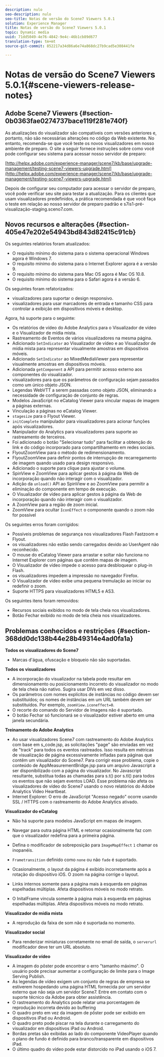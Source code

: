 ```yaml
---
description: nulo
seo-description: nulo
seo-title: Notas de versão do Scene7 Viewers 5.0.1
solution: Experience Manager
title: Notas de versão do Scene7 Viewers 5.0.1
topic: Dynamic media
uuid: 71dd5049-4e76-4842-9e4c-46b1cb89d677
translation-type: tm+mt
source-git-commit: 852217a34d86a6e74a868dc27b9cad5e308441fe

---
```



# Notas de versão do Scene7 Viewers 5.0.1{#scene-viewers-release-notes}

## Adobe Scene7 Viewers {#section-0b0363fae0274737bace119f281e740f}

As atualizações do visualizador são compatíveis com versões anteriores e, portanto, não são necessárias alterações no código da Web existente. No entanto, recomenda-se que você teste os novos visualizadores em nosso ambiente de preparo. O site a seguir fornece instruções sobre como você pode configurar seu sistema para acessar nosso servidor de preparo:

[http://helpx.adobe.com/experience-manager/scene7/kb/base/upgrade-management/testing-scene7-viewers-upgrade.html](http://helpx.adobe.com/experience-manager/scene7/kb/base/upgrade-management/testing-scene7-viewers-upgrade.html)

Depois de configurar seu computador para acessar o servidor de preparo, você pode verificar seu site para testar a atualização. Para os clientes que usam visualizadores predefinidos, a prática recomendada é que você faça o teste em relação ao nosso servidor de preparo padrão e s7is1-pré-visualização-staging.sceno7.com.

## Novos recursos e alterações {#section-405e47e202e54943bd843d82415c91cb}

Os seguintes relatórios foram atualizados:

* O requisito mínimo do sistema para o sistema operacional Windows agora é Windows 7.
* O requisito mínimo do sistema para o Internet Explorer agora é a versão 9.
* O requisito mínimo do sistema para Mac OS agora é Mac OS 10.8.
* O requisito mínimo do sistema para o Safari agora é a versão 6.

Os seguintes foram refatorizados:

* visualizadores para suportar o design responsivo.
* visualizadores para usar marcadores de entrada e tamanho CSS para controlar a exibição em dispositivos móveis e desktop.

Agora, há suporte para o seguinte:

* Os relatórios de vídeo do Adobe Analytics para o Visualizador de vídeo e o Visualizador de mídia mista.
* Rastreamento de Eventos de vários visualizadores na mesma página.
* Adicionado `SetIndicator` ao Visualizador de vídeo e ao Visualizador de mídia mista para representar visualmente amostras em dispositivos móveis.
* Adicionado `SetIndicator` ao MixedMediaViewer para representar visualmente amostras em dispositivos móveis.
* Adicionada `getComponent` a API para permitir acesso externo aos componentes do visualizador.
* visualizadores para que os parâmetros de configuração sejam passados como um único objeto JSON.
* Legendas WebVTT a serem passadas como objeto JSON, eliminando a necessidade de configuração de conjunto de regras.
* Modelos JavaScript no eCatalog Viewer para vincular mapas de imagem a páginas externas.
* Vinculação a páginas no eCatalog Viewer.
* `stagesize` para o Flyout Viewer.
* `initComplete` manipulador para visualizadores para acionar funções após visualizadores.
* Manipulador do Analytics para visualizadores para suporte ao rastreamento de terceiros.
* Foi adicionado o botão &quot;Selecionar tudo&quot; para facilitar a obtenção do link e do código incorporado para compartilhamento em redes sociais.
* FlyoutZoomView para o método de redimensionamento.
* FlyoutZoomView para definir pontos de interrupção de recarregamento de imagem quando usado para design responsivo.
* Adicionado o suporte para clique para ajustar o volume.
* SpinView e ZoomView para aplicar gestos à página da Web de incorporação quando não interagir com o visualizador.
* Adição da `unload()` API ao SpinView e ao ZoomView para permitir a eliminação do componente em tempo de execução.
* O Visualizador de vídeo para aplicar gestos à página da Web de incorporação quando não interagir com o visualizador.
* A ZoomView para a região de zoom inicial.
* ZoomView para ocultar `IconEffect` o componente quando o zoom não for possível

Os seguintes erros foram corrigidos:

* Possíveis problemas de segurança nos visualizadores Flash Fastzoom e Flyout.
* os visualizadores não estão sendo carregados devido ao UserAgent não reconhecido.
* O mouse do eCatalog Viewer para arrastar e soltar não funciona no Internet Explorer com páginas que contêm mapas de imagem.
* O Visualizador de vídeo impede o acesso para desbloquear o plug-in Flash.
* os visualizadores impedem a impressão no navegador Firefox.
* O Visualizador de vídeo exibe uma pequena tremulação ao iniciar ou redefinir o zoom.
* Suporte HTTPS para visualizadores HTML5 e AS3.

Os seguintes itens foram removidos:

* Recursos sociais exibidos no modo de tela cheia nos visualizadores.
* Botão Fechar exibido no modo de tela cheia nos visualizadores.

## Problemas conhecidos e restrições {#section-368dd0dc138b44e28b49314e4ad0fa1a}

**Todos os visualizadores do Scene7**

* Marcas d&#39;água, ofuscação e bloqueio não são suportadas.

**Todos os visualizadores**

* A incorporação do visualizador na tabela pode resultar em dimensionamento ou posicionamento incorreto do visualizador no modo de tela cheia não nativo. Sugira usar DIVs em vez disso.
* Os parâmetros com nomes explícitos de instâncias no código devem ser substituídos; os nomes de instâncias em um URL também devem ser substituídos. Por exemplo, `zoomView.iconeffect=0`.
* O recorte do comando do Servidor de Imagens não é suportado.
* O botão Fechar só funcionará se o visualizador estiver aberto em uma janela secundária.

**Treinamento do Adobe Analytics**

* Ao usar visualizadores Scene7 com rastreamento do Adobe Analytics com base em s_code.jsp, as solicitações &quot;page&quot; são enviadas em vez de &quot;track&quot; para todos os eventos rastreados. Isso resulta em métricas de visualização de página excessivamente infladas para páginas que contêm um visualizador do Scene7. Para corrigir esse problema, copie o conteúdo de AppMeasurementBridge.jsp para um arquivo Javascript a ser disponibilizado com a página do visualizador. No Javascript resultante, substitua todas as chamadas para s.t() por s.tl() para todos os eventos que não sejam eventos LOAD. Esse problema não afeta os visualizadores de vídeo do Scene7 usando o novo relatórios do Adobe Analytics Video Heartbeat.
* Internet Explorer: O erro de JavaScript &quot;Acesso negado&quot; ocorre usando SSL / HTTPS com o rastreamento do Adobe Analytics ativado.

**Visualizador do eCatalog**

* Não há suporte para modelos JavaScript em mapas de imagem.
* Navegar para outra página HTML e retornar ocasionalmente faz com que o visualizador redefina para a primeira página.
* Defina o modificador de sobreposição para `ImageMapEffect` `1` chamar os inopanéis.

* `Frametransition` definido como `none` ou não `fade` é suportado.

* Ocasionalmente, o layout da página é exibido incorretamente após a rotação do dispositivo iOS. O zoom na página corrige o layout.
* Links internos somente para a página mais à esquerda em páginas espelhadas múltiplas. Afeta dispositivos móveis no modo retrato.
* O InitalFrame vincula somente à página mais à esquerda em páginas espelhadas múltiplas. Afeta dispositivos móveis no modo retrato.

**Visualizador de mídia mista**

* A reprodução da faixa de som não é suportada no momento.

**Visualizador social**

* Para renderizar miniaturas corretamente no email de saída, o `serverurl` modificador deve ter um URL absoluto.

**Visualizador de vídeo**

* A imagem do pôster pode encontrar o erro &quot;tamanho máximo&quot;. O usuário pode precisar aumentar a configuração de limite para o Image Serving Publish.
* As legendas de vídeo exigem um conjunto de regras de empresa se estiverem hospedando uma página HTML fornecida por um servidor externo que não seja um servidor Scene7. Entre em contato com o suporte técnico da Adobe para obter assistência.
* O rastreamento do Analytics pode relatar uma porcentagem de reprodução incorreta devido ao buffering
* O quadro preto em vez da imagem de pôster pode ser exibido em dispositivos iPad ou Android.
* O quadro preto pode piscar na tela durante o carregamento do visualizador em dispositivos iPad ou Android.
* Bordas pretas são exibidas ao lado do componente VideoPlayer quando o plano de fundo é definido para branco/transparente em dispositivos iPad.
* O último quadro do vídeo pode estar distorcido no iPad usando o iOS 7.

